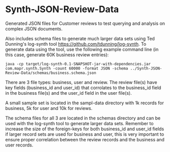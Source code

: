 Synth-JSON-Review-Data
======================

Generated JSON files for Customer reviews to test querying and analysis on complex  JSON documents. 

Also includes schema files to generate much larger data sets using Ted Dunning's log-synth tool https://github.com/tdunning/log-synth.  To generate data using the tool, use the following example command line (in this case, generate 60K business review entries):

```
java -cp target/log-synth-0.1-SNAPSHOT-jar-with-dependencies.jar com.mapr.synth.Synth -count 60000 -format JSON -schema ../Synth-JSON-Review-Data/schemas/business.schema.json
```

There are 3 file types: business, user and review. The review file(s) have key fields (business_id and user_id) that corrolates to the business_id field in the business file(s) and the user_id field in the user file(s).

A small sample set is located in the sampl-data directory with 1k records for business, 5k for user and 10k for reviews.

The schema files for all 3 are located in the schemas directory and can be used with the log-synth tool to generate larger data sets. Remember to increase the size of the foreign-keys for both business_id and user_id fields if larger record sets are used for business and user, this is very important to ensure proper correlation between the review records and the business and user records.
